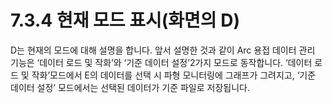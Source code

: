 ﻿# 7.3.4 현재 모드 표시(화면의 D)

D는 현재의 모드에 대해 설명을 합니다. 앞서 설명한 것과 같이 Arc 용접 데이터 관리 기능은 ‘데이터 로드 및 작화’와 ‘기준 데이터 설정’2가지 모드로 동작합니다. ‘데이터 로드 및 작화’모드에서 E의 데이터를 선택 시 파형 모니터링에 그래프가 그려지고, ‘기준 데이터 설정’ 모드에서는 선택된 데이터가 기준 파일로 저장됩니다.
